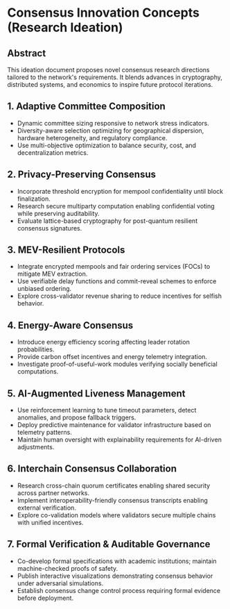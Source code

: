 # Consensus Innovation Concepts (Research Ideation)

## Abstract
This ideation document proposes novel consensus research directions tailored to the network's requirements. It blends advances in cryptography, distributed systems, and economics to inspire future protocol iterations.

## 1. Adaptive Committee Composition
- Dynamic committee sizing responsive to network stress indicators.
- Diversity-aware selection optimizing for geographical dispersion, hardware heterogeneity, and regulatory compliance.
- Use multi-objective optimization to balance security, cost, and decentralization metrics.

## 2. Privacy-Preserving Consensus
- Incorporate threshold encryption for mempool confidentiality until block finalization.
- Research secure multiparty computation enabling confidential voting while preserving auditability.
- Evaluate lattice-based cryptography for post-quantum resilient consensus signatures.

## 3. MEV-Resilient Protocols
- Integrate encrypted mempools and fair ordering services (FOCs) to mitigate MEV extraction.
- Use verifiable delay functions and commit-reveal schemes to enforce unbiased ordering.
- Explore cross-validator revenue sharing to reduce incentives for selfish behavior.

## 4. Energy-Aware Consensus
- Introduce energy efficiency scoring affecting leader rotation probabilities.
- Provide carbon offset incentives and energy telemetry integration.
- Investigate proof-of-useful-work modules verifying socially beneficial computations.

## 5. AI-Augmented Liveness Management
- Use reinforcement learning to tune timeout parameters, detect anomalies, and propose fallback triggers.
- Deploy predictive maintenance for validator infrastructure based on telemetry patterns.
- Maintain human oversight with explainability requirements for AI-driven adjustments.

## 6. Interchain Consensus Collaboration
- Research cross-chain quorum certificates enabling shared security across partner networks.
- Implement interoperability-friendly consensus transcripts enabling external verification.
- Explore co-validation models where validators secure multiple chains with unified incentives.

## 7. Formal Verification & Auditable Governance
- Co-develop formal specifications with academic institutions; maintain machine-checked proofs of safety.
- Publish interactive visualizations demonstrating consensus behavior under adversarial simulations.
- Establish consensus change control process requiring formal evidence before deployment.

